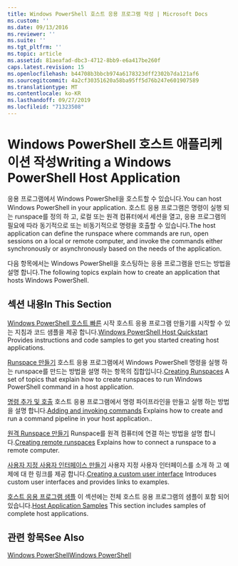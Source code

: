 ```yaml
---
title: Windows PowerShell 호스트 응용 프로그램 작성 | Microsoft Docs
ms.custom: ''
ms.date: 09/13/2016
ms.reviewer: ''
ms.suite: ''
ms.tgt_pltfrm: ''
ms.topic: article
ms.assetid: 81aeafad-dbc3-4712-8bb9-e6a417be260f
caps.latest.revision: 15
ms.openlocfilehash: b44708b3bbcb974a6178323dff2302b7da121af6
ms.sourcegitcommit: 4a2cf30351620a58ba95ff5d76b247e601907589
ms.translationtype: MT
ms.contentlocale: ko-KR
ms.lasthandoff: 09/27/2019
ms.locfileid: "71323508"
---
```

# <a name="writing-a-windows-powershell-host-application"></a><span data-ttu-id="e2178-102">Windows PowerShell 호스트 애플리케이션 작성</span><span class="sxs-lookup"><span data-stu-id="e2178-102">Writing a Windows PowerShell Host Application</span></span>

<span data-ttu-id="e2178-103">응용 프로그램에서 Windows PowerShell을 호스트할 수 있습니다.</span><span class="sxs-lookup"><span data-stu-id="e2178-103">You can host Windows PowerShell in your application.</span></span> <span data-ttu-id="e2178-104">호스트 응용 프로그램은 명령이 실행 되는 runspace를 정의 하 고, 로컬 또는 원격 컴퓨터에서 세션을 열고, 응용 프로그램의 필요에 따라 동기적으로 또는 비동기적으로 명령을 호출할 수 있습니다.</span><span class="sxs-lookup"><span data-stu-id="e2178-104">The host application can define the runspace where commands are run, open sessions on a local or remote computer, and invoke the commands either synchronously or asynchronously based on the needs of the application.</span></span>

<span data-ttu-id="e2178-105">다음 항목에서는 Windows PowerShell을 호스팅하는 응용 프로그램을 만드는 방법을 설명 합니다.</span><span class="sxs-lookup"><span data-stu-id="e2178-105">The following topics explain how to create an application that hosts Windows PowerShell.</span></span>

## <a name="in-this-section"></a><span data-ttu-id="e2178-106">섹션 내용</span><span class="sxs-lookup"><span data-stu-id="e2178-106">In This Section</span></span>

<span data-ttu-id="e2178-107">[Windows PowerShell 호스트 빠른](./windows-powershell-host-quickstart.md) 시작 호스트 응용 프로그램 만들기를 시작할 수 있는 지침과 코드 샘플을 제공 합니다.</span><span class="sxs-lookup"><span data-stu-id="e2178-107">[Windows PowerShell Host Quickstart](./windows-powershell-host-quickstart.md) Provides instructions and code samples to get you started creating host applications.</span></span>

<span data-ttu-id="e2178-108">[Runspace 만들기](./creating-runspaces.md) 호스트 응용 프로그램에서 Windows PowerShell 명령을 실행 하는 runspace를 만드는 방법을 설명 하는 항목의 집합입니다.</span><span class="sxs-lookup"><span data-stu-id="e2178-108">[Creating Runspaces](./creating-runspaces.md) A set of topics that explain how to create runspaces to run Windows PowerShell command in a host application.</span></span>

<span data-ttu-id="e2178-109">[명령 추가 및 호출](./adding-and-invoking-commands.md) 호스트 응용 프로그램에서 명령 파이프라인을 만들고 실행 하는 방법을 설명 합니다.</span><span class="sxs-lookup"><span data-stu-id="e2178-109">[Adding and invoking commands](./adding-and-invoking-commands.md) Explains how to create and run a command pipeline in your host application..</span></span>

<span data-ttu-id="e2178-110">[원격 Runspace 만들기](./creating-remote-runspaces.md) Runspace를 원격 컴퓨터에 연결 하는 방법을 설명 합니다.</span><span class="sxs-lookup"><span data-stu-id="e2178-110">[Creating remote runspaces](./creating-remote-runspaces.md) Explains how to connect a runspace to a remote computer.</span></span>

<span data-ttu-id="e2178-111">[사용자 지정 사용자 인터페이스 만들기](./creating-a-custom-user-interface.md) 사용자 지정 사용자 인터페이스를 소개 하 고 예제에 대 한 링크를 제공 합니다.</span><span class="sxs-lookup"><span data-stu-id="e2178-111">[Creating a custom user interface](./creating-a-custom-user-interface.md) Introduces custom user interfaces and provides links to examples.</span></span>

<span data-ttu-id="e2178-112">[호스트 응용 프로그램 샘플](./host-application-samples.md) 이 섹션에는 전체 호스트 응용 프로그램의 샘플이 포함 되어 있습니다.</span><span class="sxs-lookup"><span data-stu-id="e2178-112">[Host Application Samples](./host-application-samples.md) This section includes samples of complete host applications.</span></span>

## <a name="see-also"></a><span data-ttu-id="e2178-113">관련 항목</span><span class="sxs-lookup"><span data-stu-id="e2178-113">See Also</span></span>

[<span data-ttu-id="e2178-114">Windows PowerShell</span><span class="sxs-lookup"><span data-stu-id="e2178-114">Windows PowerShell</span></span>](https://msdn.microsoft.com/en-us/b41a2af3-aec1-402d-8e18-c2c26be461ff)
